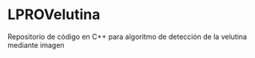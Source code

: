 # LPROVelutina
Repositorio de código en C++ para algoritmo de detección de la velutina mediante imagen
